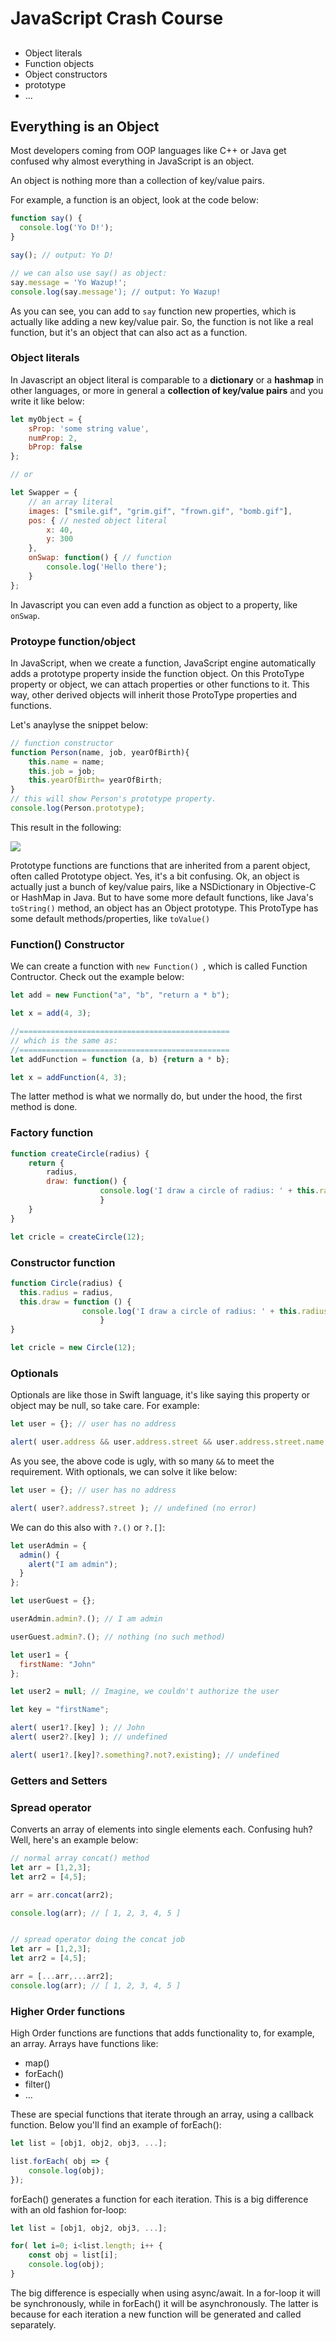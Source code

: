# JavaScript Crash Course

## 

* Object literals
* Function objects
* Object constructors
* prototype
* ...



## Everything is an Object

Most developers coming from OOP languages like C++ or Java get confused why almost everything in JavaScript is an object.

An object is nothing more than a collection of key/value pairs.

For example, a function is an object, look at the code below:

```js
function say() {
  console.log('Yo D!');
}

say(); // output: Yo D!

// we can also use say() as object:
say.message = 'Yo Wazup!';
console.log(say.message'); // output: Yo Wazup!
```

As you can see, you can add to ```say``` function new properties, which is actually like adding a new key/value pair. So, the function is not like a real function, but it's an object that can also act as a function.

### Object literals
In Javascript an object literal is comparable to a **dictionary** or a **hashmap** in other languages, or more in general a **collection of key/value pairs** and you write it like below:

```js
let myObject = {
    sProp: 'some string value',
    numProp: 2,
    bProp: false
};

// or

let Swapper = {
    // an array literal
    images: ["smile.gif", "grim.gif", "frown.gif", "bomb.gif"],
    pos: { // nested object literal
        x: 40,
        y: 300
    },
    onSwap: function() { // function
        console.log('Hello there');
    }
};
```
In Javascript you can even add a function as object to a property, like ```onSwap```. 


### Protoype function/object
In JavaScript, when we create a function, JavaScript engine automatically adds a prototype property inside the function object. On this ProtoType property or object, we can attach properties or other functions to it. This way, other derived objects will inherit those ProtoType properties and functions.

Let's anaylyse the snippet below:

```js
// function constructor 
function Person(name, job, yearOfBirth){ 
	this.name = name; 
	this.job = job; 
	this.yearOfBirth= yearOfBirth; 
} 
// this will show Person's prototype property. 
console.log(Person.prototype); 
```

This result in the following:

![](prototype_object.png)



Prototype functions are functions that are inherited from a parent object, often called Prototype object. Yes, it's a bit confusing. Ok, an object is actually just a bunch of key/value pairs, like a NSDictionary in Objective-C or HashMap in Java. But to have some more default functions, like Java's `toString()` method, an object has an Object prototype. This ProtoType has some default methods/properties, like `toValue()`




### Function() Constructor
We can create a function with ```new Function() ```, which is called Function Contructor.
Check out the example below:

```js
let add = new Function("a", "b", "return a * b");

let x = add(4, 3);

//===============================================
// which is the same as:
//===============================================
let addFunction = function (a, b) {return a * b};

let x = addFunction(4, 3);
```
The latter method is what we normally do, but under the hood, the first method is done.

### Factory function

```js
function createCircle(radius) {
	return {
		radius,
		draw: function() {
		  			console.log('I draw a circle of radius: ' + this.radius);
		  			}
	}
}

let cricle = createCircle(12);
```

### Constructor function

```js
function Circle(radius) {
  this.radius = radius,
  this.draw = function () {
    			console.log('I draw a circle of radius: ' + this.radius);
  			  		}
}

let cricle = new Circle(12);
```


### Optionals
Optionals are like those in Swift language, it's like saying this property or object may be null, so take care.
For example:

```js
let user = {}; // user has no address

alert( user.address && user.address.street && user.address.street.name ); // undefined (no error)
```
As you see, the above code is ugly, with so many ```&&``` to meet the requirement. With optionals, we can solve it like below:

```js
let user = {}; // user has no address

alert( user?.address?.street ); // undefined (no error)
```
We can do this also with ```?.()``` or ```?.[]```:

```js
let userAdmin = {
  admin() {
    alert("I am admin");
  }
};

let userGuest = {};

userAdmin.admin?.(); // I am admin

userGuest.admin?.(); // nothing (no such method)
```

```js
let user1 = {
  firstName: "John"
};

let user2 = null; // Imagine, we couldn't authorize the user

let key = "firstName";

alert( user1?.[key] ); // John
alert( user2?.[key] ); // undefined

alert( user1?.[key]?.something?.not?.existing); // undefined
```



### Getters and Setters



### Spread operator
Converts an array of elements into single elements each. Confusing huh? Well, here's an example below:

```js
// normal array concat() method 
let arr = [1,2,3]; 
let arr2 = [4,5]; 

arr = arr.concat(arr2); 

console.log(arr); // [ 1, 2, 3, 4, 5 ] 


// spread operator doing the concat job 
let arr = [1,2,3]; 
let arr2 = [4,5]; 

arr = [...arr,...arr2]; 
console.log(arr); // [ 1, 2, 3, 4, 5 ] 

```


### Higher Order functions

High Order functions are functions that adds functionality to, for example, an array. Arrays have functions like:

* map()
* forEach()
* filter()
* ...

These are special functions that iterate through an array, using a callback function. Below you'll find an example of forEach():

```js
let list = [obj1, obj2, obj3, ...];

list.forEach( obj => {
	console.log(obj);
});
```

forEach() generates a function for each iteration. This is a big difference with an old fashion for-loop:

```js
let list = [obj1, obj2, obj3, ...];

for( let i=0; i<list.length; i++ {
	const obj = list[i];
	console.log(obj);
}
```

The big difference is especially when using async/await. In a for-loop it will be synchronously, while in forEach() it will be asynchronously. The latter is because for each iteration a new function will be generated and called separately.


